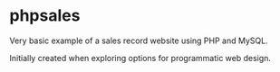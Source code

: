 # phpsales
Very basic example of a sales record website using PHP and MySQL.

Initially created when exploring options for programmatic web design.
